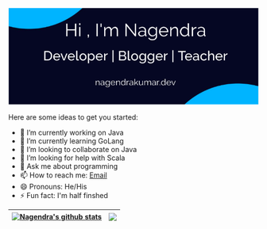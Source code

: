 ![alt text](https://github.com/nagendra87k/nagendra87k/blob/main/Banner.png?raw=true)


Here are some ideas to get you started:

- 🔭 I’m currently working on Java
- 🌱 I’m currently learning GoLang
- 👯 I’m looking to collaborate on Java
- 🤔 I’m looking for help with Scala
- 💬 Ask me about programming
- 📫 How to reach me: [Email](inbox.nagendra@gmail.com)
- 😄 Pronouns: He/His
- ⚡ Fun fact: I'm half finshed



| <a href="https://github.com/nagendra87k/github-readme-stats"><img align="center" src="https://github-readme-stats.vercel.app/api?username=nagendra87k&show_icons=true&include_all_commits=true&theme=buefy&hide_border=true" alt="Nagendra's github stats" /></a> | <a href="https://github.com/nagendra87k/github-readme-stats"><img align="center" src="https://github-readme-stats.vercel.app/api/top-langs/?username=nagendra87k&layout=compact&theme=buefy&hide_border=true" /></a> |
| ------------- | ------------- |

